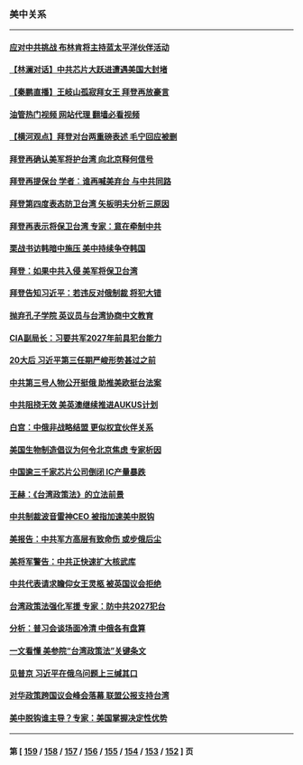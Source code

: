 ### 美中关系
---
#### [应对中共挑战 布林肯将主持蓝太平洋伙伴活动](../../pages/nf1412576/n13828634.md?09201645) 
#### [【林澜对话】中共芯片大跃进遭遇美国大封堵](../../pages/nf1412576/n13828546.md?09201645) 
#### [【秦鹏直播】王岐山孤寂拜女王 拜登再放豪言](../../pages/nf1412576/n13828536.md?09201645) 
#### [油管热门视频 网站代理 翻墙必看视频](http://209.222.30.114:81/youtube.html?09201645)
#### [【横河观点】拜登对台两重磅表述 毛宁回应被删](../../pages/nf1412576/n13828519.md?09201645) 
#### [拜登再确认美军将护台湾 向北京释何信号](../../pages/nf1412576/n13828440.md?09201645) 
#### [拜登再提保台 学者︰谁再喊美弃台 与中共同路](../../pages/nf1412576/n13828351.md?09201645) 
#### [拜登第四度表态防卫台湾 矢板明夫分析三原因](../../pages/nf1412576/n13828329.md?09201645) 
#### [拜登再表示将保卫台湾 专家：意在牵制中共](../../pages/nf1412576/n13828037.md?09201645) 
#### [栗战书访韩暗中施压 美中持续争夺韩国](../../pages/nf1412576/n13828066.md?09201645) 
#### [拜登：如果中共入侵 美军将保卫台湾](../../pages/nf1412576/n13827893.md?09201645) 
#### [拜登告知习近平：若违反对俄制裁 将犯大错](../../pages/nf1412576/n13827789.md?09201645) 
#### [抛弃孔子学院 英议员与台湾协商中文教育](../../pages/nf1412576/n13827695.md?09201645) 
#### [CIA副局长：习要共军2027年前具犯台能力](../../pages/nf1412576/n13827352.md?09201645) 
#### [20大后 习近平第三任期严峻形势甚过之前](../../pages/nf1412576/n13827305.md?09201645) 
#### [中共第三号人物公开挺俄 助推美欧挺台法案](../../pages/nf1412576/n13827277.md?09201645) 
#### [中共阻挠无效 美英澳继续推进AUKUS计划](../../pages/nf1412576/n13827163.md?09201645) 
#### [白宫：中俄非战略结盟 更似权宜伙伴关系](../../pages/nf1412576/n13827239.md?09201645) 
#### [美国生物制造倡议为何令北京焦虑 专家析因](../../pages/nf1412576/n13827066.md?09201645) 
#### [中国逾三千家芯片公司倒闭 IC产量暴跌](../../pages/nf1412576/n13827065.md?09201645) 
#### [王赫：《台湾政策法》的立法前景](../../pages/nf1412576/n13826910.md?09201645) 
#### [中共制裁波音雷神CEO 被指加速美中脱钩](../../pages/nf1412576/n13826736.md?09201645) 
#### [美报告：中共军方高层有致命伤 或步俄后尘](../../pages/nf1412576/n13826589.md?09201645) 
#### [美将军警告：中共正快速扩大核武库](../../pages/nf1412576/n13826470.md?09201645) 
#### [中共代表请求瞻仰女王灵柩 被英国议会拒绝](../../pages/nf1412576/n13826443.md?09201645) 
#### [台湾政策法强化军援 专家：防中共2027犯台](../../pages/nf1412576/n13826368.md?09201645) 
#### [分析：普习会谈场面冷清 中俄各有盘算](../../pages/nf1412576/n13826004.md?09201645) 
#### [一文看懂 美参院“台湾政策法”关键条文](../../pages/nf1412576/n13825882.md?09201645) 
#### [见普京 习近平在俄乌问题上三缄其口](../../pages/nf1412576/n13825949.md?09201645) 
#### [对华政策跨国议会峰会落幕 联盟公报支持台湾](../../pages/nf1412576/n13825690.md?09201645) 
#### [美中脱钩谁主导？专家：美国掌握决定性优势](../../pages/nf1412576/n13825556.md?09201645) 

---
#### 第 [ [159](./159.md?09201645) / [158](./158.md?09201645) / [157](./157.md?09201645) / [156](./156.md?09201645) / [155](./155.md?09201645) / [154](./154.md?09201645) / [153](./153.md?09201645) / [152](./152.md?09201645) ] 页
